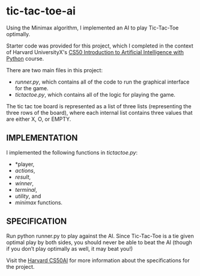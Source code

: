 # tic-tac-toe-ai

Using the Minimax algorithm, I implemented an AI to play Tic-Tac-Toe optimally.

Starter code was provided for this project, which I completed in the context of Harvard UniversityX's [CS50 Introduction to Artificial Intelligence with Python](https://cs50.harvard.edu/ai/2020/projects/0/tictactoe/) course. 

There are two main files in this project: 
- *runner.py*, which contains all of the code to run the graphical interface for the game.
- *tictactoe.py*, which contains all of the logic for playing the game.

The tic tac toe board is represented as a list of three lists (representing the three rows of the board), where each internal list contains three values that are either X, O, or EMPTY. 

## IMPLEMENTATION
I implemented the following functions in *tictactoe.py*:
- *player, 
- *actions*, 
- *result*, 
- *winner*, 
- *terminal*, 
- *utility*, and 
- *minimax*
functions.

## SPECIFICATION
Run python runner.py to play against the AI. Since Tic-Tac-Toe is a tie given optimal play by both sides, you should never be able to beat the AI (though if you don’t play optimally as well, it may beat you!)

Visit the [Harvard CS50AI](https://cs50.harvard.edu/ai/2020/projects/0/tictactoe/) for more information about the specifications for the project.
